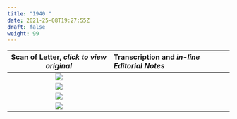 ```yaml
---
title: "1940 "
date: 2021-25-08T19:27:55Z
draft: false
weight: 99
---
```

| Scan of Letter, *click to view original* | Transcription and *in-line Editorial Notes* |
| :---: | :--- |
| ![](img209.jpg?height=700px) |  |
| ![](img210.jpg?height=700px) |  |
| ![](img211.jpg?height=700px) |  | 
| ![](img212.jpg?height=700px) |  |
